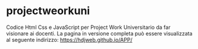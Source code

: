 # projectweorkuni
Codice Html Css e JavaScript per Project Work Universitario da far visionare ai docenti. La pagina in versione completa può essere visualizzata al seguente indirizzo:
https://hdjweb.github.io/APP/

